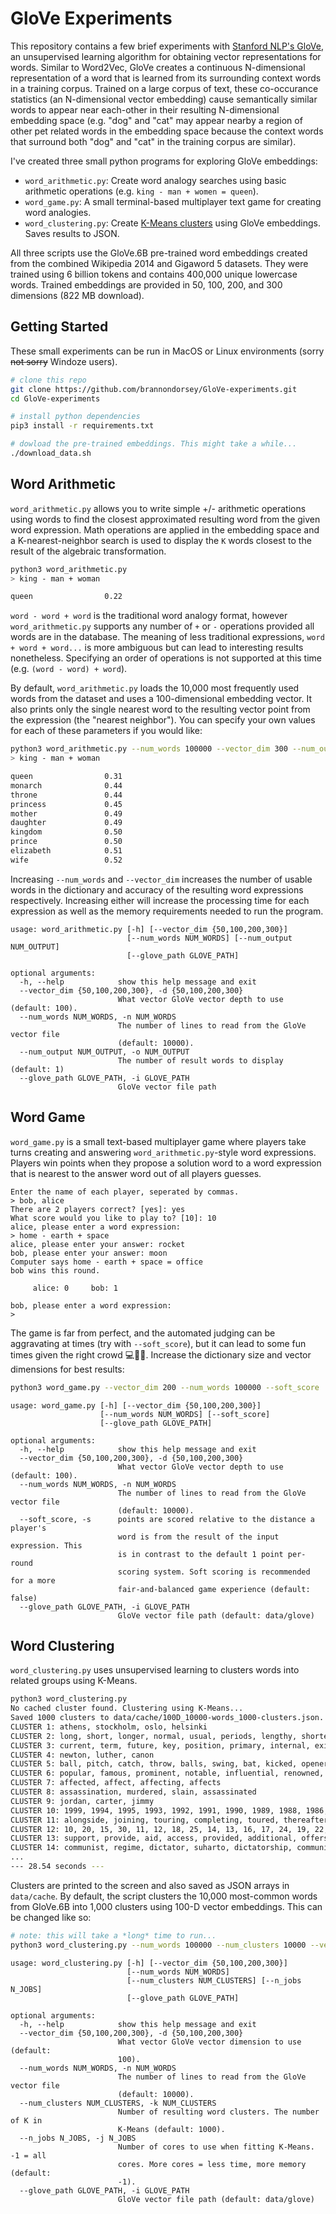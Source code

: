 # GloVe Experiments

This repository contains a few brief experiments with [Stanford NLP's GloVe](https://nlp.stanford.edu/projects/glove/), an unsupervised learning algorithm for obtaining vector representations for words. Similar to Word2Vec, GloVe creates a continuous N-dimensional representation of a word that is learned from its surrounding context words in a training corpus. Trained on a large corpus of text, these co-occurance statistics (an N-dimensional vector embedding) cause semantically similar words to appear near each-other in their resulting N-dimensional embedding space (e.g. "dog" and "cat" may appear nearby a region of other pet related words in the embedding space because the context words that surround both "dog" and "cat" in the training corpus are similar).

I've created three small python programs for exploring GloVe embeddings:

- `word_arithmetic.py`: Create word analogy searches using basic arithmetic operations (e.g. `king - man + women = queen`).
- `word_game.py`: A small terminal-based multiplayer text game for creating word analogies.
- `word_clustering.py`: Create [K-Means clusters](https://en.wikipedia.org/wiki/K-means_clustering) using GloVe embeddings. Saves results to JSON.

All three scripts use the GloVe.6B pre-trained word embeddings created from the combined Wikipedia 2014 and Gigaword 5 datasets. They were trained using 6 billion tokens and contains 400,000 unique lowercase words. Trained embeddings are provided in 50, 100, 200, and 300 dimensions (822 MB download).

## Getting Started

These small experiments can be run in MacOS or Linux environments (sorry ~~not sorry~~ Windoze users).

```bash
# clone this repo
git clone https://github.com/brannondorsey/GloVe-experiments.git
cd GloVe-experiments

# install python dependencies
pip3 install -r requirements.txt

# dowload the pre-trained embeddings. This might take a while...
./download_data.sh
```

## Word Arithmetic

`word_arithmetic.py` allows you to write simple +/- arithmetic operations using words to find the closest approximated resulting word from the given word expression. Math operations are applied in the embedding space and a K-nearest-neighbor search is used to display the `K` words closest to the result of the algebraic transformation.

```bash
python3 word_arithmetic.py
> king - man + woman

queen                0.22
```

`word - word + word` is the traditional word analogy format, however `word_arithmetic.py` supports any number of `+` or `-` operations provided all words are in the database. The meaning of less traditional expressions, `word + word + word...` is more ambiguous but can lead to interesting results nonetheless. Specifying an order of operations is not supported at this time (e.g. `(word - word) + word`).

By default, `word_arithmetic.py` loads the 10,000 most frequently used words from the dataset and uses a 100-dimensional embedding vector. It also prints only the single nearest word to the resulting vector point from the expression (the "nearest neighbor"). You can specify your own values for each of these parameters if you would like:

```bash
python3 word_arithmetic.py --num_words 100000 --vector_dim 300 --num_output 10
> king - man + woman

queen                0.31
monarch              0.44
throne               0.44
princess             0.45
mother               0.49
daughter             0.49
kingdom              0.50
prince               0.50
elizabeth            0.51
wife                 0.52
```

Increasing `--num_words` and `--vector_dim` increases the number of usable words in the dictionary and accuracy of the resulting word expressions respectively. Increasing either will increase the processing time for each expression as well as the memory requirements needed to run the program.

```
usage: word_arithmetic.py [-h] [--vector_dim {50,100,200,300}]
                          [--num_words NUM_WORDS] [--num_output NUM_OUTPUT]
                          [--glove_path GLOVE_PATH]

optional arguments:
  -h, --help            show this help message and exit
  --vector_dim {50,100,200,300}, -d {50,100,200,300}
                        What vector GloVe vector depth to use (default: 100).
  --num_words NUM_WORDS, -n NUM_WORDS
                        The number of lines to read from the GloVe vector file
                        (default: 10000).
  --num_output NUM_OUTPUT, -o NUM_OUTPUT
                        The number of result words to display (default: 1)
  --glove_path GLOVE_PATH, -i GLOVE_PATH
                        GloVe vector file path
```

## Word Game

`word_game.py` is a small text-based multiplayer game where players take turns creating and answering `word_arithmetic.py`-style word expressions. Players win points when they propose a solution word to a word expression that is nearest to the answer word out of all players guesses.

```
Enter the name of each player, seperated by commas.
> bob, alice
There are 2 players correct? [yes]: yes
What score would you like to play to? [10]: 10
alice, please enter a word expression:
> home - earth + space
alice, please enter your answer: rocket
bob, please enter your answer: moon
Computer says home - earth + space = office
bob wins this round.

     alice: 0     bob: 1

bob, please enter a word expression:
>
```

The game is far from perfect, and the automated judging can be aggravating at times (try with `--soft_score`), but it can lead to some fun times given the right crowd 💻🍻🎉. Increase the dictionary size and vector dimensions for best results:

```bash
python3 word_game.py --vector_dim 200 --num_words 100000 --soft_score
```

```
usage: word_game.py [-h] [--vector_dim {50,100,200,300}]
                    [--num_words NUM_WORDS] [--soft_score]
                    [--glove_path GLOVE_PATH]

optional arguments:
  -h, --help            show this help message and exit
  --vector_dim {50,100,200,300}, -d {50,100,200,300}
                        What vector GloVe vector depth to use (default: 100).
  --num_words NUM_WORDS, -n NUM_WORDS
                        The number of lines to read from the GloVe vector file
                        (default: 10000).
  --soft_score, -s      points are scored relative to the distance a player's
                        word is from the result of the input expression. This
                        is in contrast to the default 1 point per-round
                        scoring system. Soft scoring is recommended for a more
                        fair-and-balanced game experience (default: false)
  --glove_path GLOVE_PATH, -i GLOVE_PATH
                        GloVe vector file path (default: data/glove)
```

## Word Clustering

`word_clustering.py` uses unsupervised learning to clusters words into related groups using K-Means.

```bash
python3 word_clustering.py
No cached cluster found. Clustering using K-Means...
Saved 1000 clusters to data/cache/100D_10000-words_1000-clusters.json. Cached for later use.
CLUSTER 1: athens, stockholm, oslo, helsinki
CLUSTER 2: long, short, longer, normal, usual, periods, lengthy, shorter, duration
CLUSTER 3: current, term, future, key, position, primary, internal, existing, core, external
CLUSTER 4: newton, luther, canon
CLUSTER 5: ball, pitch, catch, throw, balls, swing, bat, kicked, opener, slip, spell, foul, knock, pitches, toss, kicking, bounced, kicks, scoreboard, bounce
CLUSTER 6: popular, famous, prominent, notable, influential, renowned, well-known, famed, acclaimed, finest
CLUSTER 7: affected, affect, affecting, affects
CLUSTER 8: assassination, murdered, slain, assassinated
CLUSTER 9: jordan, carter, jimmy
CLUSTER 10: 1999, 1994, 1995, 1993, 1992, 1991, 1990, 1989, 1988, 1986, 1987, 1984, 1980, 1985, 1979, 1983, 1982, 1981
CLUSTER 11: alongside, joining, touring, completing, toured, thereafter, whilst, filming, assignment, boarding, stint
CLUSTER 12: 10, 20, 15, 30, 11, 12, 18, 25, 14, 13, 16, 17, 24, 19, 22, 21, 23, 26, 28, 27, 31, 29
CLUSTER 13: support, provide, aid, access, provided, additional, offers, relief, provides, assistance, providing, funding
CLUSTER 14: communist, regime, dictator, suharto, dictatorship, communism, monarchy
...
--- 28.54 seconds ---
```

Clusters are printed to the screen and also saved as JSON arrays in `data/cache`. By default, the script clusters the 10,000 most-common words from GloVe.6B into 1,000 clusters using 100-D vector embeddings. This can be changed like so:

```bash
# note: this will take a *long* time to run...
python3 word_clustering.py --num_words 100000 --num_clusters 10000 --vector_dim 300
```

```
usage: word_clustering.py [-h] [--vector_dim {50,100,200,300}]
                          [--num_words NUM_WORDS]
                          [--num_clusters NUM_CLUSTERS] [--n_jobs N_JOBS]
                          [--glove_path GLOVE_PATH]

optional arguments:
  -h, --help            show this help message and exit
  --vector_dim {50,100,200,300}, -d {50,100,200,300}
                        What vector GloVe vector dimension to use (default:
                        100).
  --num_words NUM_WORDS, -n NUM_WORDS
                        The number of lines to read from the GloVe vector file
                        (default: 10000).
  --num_clusters NUM_CLUSTERS, -k NUM_CLUSTERS
                        Number of resulting word clusters. The number of K in
                        K-Means (default: 1000).
  --n_jobs N_JOBS, -j N_JOBS
                        Number of cores to use when fitting K-Means. -1 = all
                        cores. More cores = less time, more memory (default:
                        -1).
  --glove_path GLOVE_PATH, -i GLOVE_PATH
                        GloVe vector file path (default: data/glove)
```
